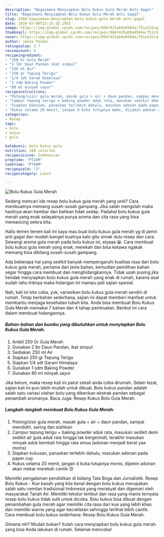 ```yaml
---
description: "Bagaimana Menyiapkan Bolu Kukus Gula Merah Anti Gagal"
title: "Bagaimana Menyiapkan Bolu Kukus Gula Merah Anti Gagal"
slug: 2488-bagaimana-menyiapkan-bolu-kukus-gula-merah-anti-gagal
date: 2020-07-08T23:15:10.195Z
image: https://img-global.cpcdn.com/recipes/96b7425ab9a8504a/751x532cq70/bolu-kukus-gula-merah-foto-resep-utama.jpg
thumbnail: https://img-global.cpcdn.com/recipes/96b7425ab9a8504a/751x532cq70/bolu-kukus-gula-merah-foto-resep-utama.jpg
cover: https://img-global.cpcdn.com/recipes/96b7425ab9a8504a/751x532cq70/bolu-kukus-gula-merah-foto-resep-utama.jpg
author: Janie Palmer
ratingvalue: 3.7
reviewcount: 4
recipeingredient:
- "250 Gr Gula Merah"
- "2 lbr Daun Pandan ikat simpul"
- "250 ml Air"
- "250 gr Tepung Terigu"
- "1/4 sdt Garam Himalaya"
- "1 sdm Baking Powder"
- "80 ml minyak sayur"
recipeinstructions:
- "Potong/sisir gula merah, masak gula + air + daun pandan, sampai mendidih, saring dan sisihkan"
- "Campur tepung terigu + baking powder aduk rata, masukan sedikit demi sedikit air gula aduk rata hingga tak bergerindil, terakhir masukan minyak aduk kembali hingga rata smua (adonan menjadi berat yaa moms)"
- "Siapkan kukusan, panaskan terlebih dahulu, masukan adonan pada paper cup"
- "Kukus selama 20 menit, jangan d buka tutupnya moms, dijamin adonan akan mekar merekah cantik 😍"
categories:
- Resep
tags:
- bolu
- kukus
- gula

katakunci: bolu kukus gula 
nutrition: 168 calories
recipecuisine: Indonesian
preptime: "PT24M"
cooktime: "PT40M"
recipeyield: "2"
recipecategory: Lunch

---
```



![Bolu Kukus Gula Merah](https://img-global.cpcdn.com/recipes/96b7425ab9a8504a/751x532cq70/bolu-kukus-gula-merah-foto-resep-utama.jpg)

Sedang mencari ide resep bolu kukus gula merah yang unik? Cara membuatnya memang susah-susah gampang. Jika salah mengolah maka hasilnya akan hambar dan bahkan tidak sedap. Padahal bolu kukus gula merah yang enak selayaknya punya aroma dan cita rasa yang bisa memancing selera kita.

Hallo temen temen kali ini saya mau buat bolu kukus gula merah yg di jamin anti gagal dan mudah banget buatnya kalo gitu simak dulu resep dan cara. Sewangi aroma gula merah pada bolu kukus ini, eiyaaa 😀. Cara membuat bolu kukus gula merah yang enak, merekah dan bisa ketawa ngakak memang bisa dibilang susah-susah gampang.

Ada beberapa hal yang sedikit banyak mempengaruhi kualitas rasa dari bolu kukus gula merah, pertama dari jenis bahan, kemudian pemilihan bahan segar hingga cara membuat dan menghidangkannya. Tidak usah pusing jika hendak menyiapkan bolu kukus gula merah yang enak di rumah, karena asal sudah tahu triknya maka hidangan ini mampu jadi sajian spesial.


Nah, kali ini kita coba, yuk, variasikan bolu kukus gula merah sendiri di rumah. Tetap berbahan sederhana, sajian ini dapat memberi manfaat untuk membantu menjaga kesehatan tubuh kita. Anda bisa membuat Bolu Kukus Gula Merah memakai 7 bahan dan 4 tahap pembuatan. Berikut ini cara dalam membuat hidangannya.

<!--inarticleads1-->

##### Bahan-bahan dan bumbu yang dibutuhkan untuk menyiapkan Bolu Kukus Gula Merah:

1. Ambil 250 Gr Gula Merah
1. Gunakan 2 lbr Daun Pandan, ikat simpul
1. Sediakan 250 ml Air
1. Siapkan 250 gr Tepung Terigu
1. Siapkan 1/4 sdt Garam Himalaya
1. Gunakan 1 sdm Baking Powder
1. Gunakan 80 ml minyak sayur


Jika belum, maka resep kali ini patut sekali anda coba dirumah. Selain lezat, sajian kali ini pun lebih mudah untuk dibuat. Bolu kukus pandan adalah salah satu variasi olahan bolu yang diberikan ekstrak pandan sebagai penambah aromanya. Baca Juga: Resep Kukus Bolu Gula Merah. 

<!--inarticleads2-->

##### Langkah-langkah membuat Bolu Kukus Gula Merah:

1. Potong/sisir gula merah, masak gula + air + daun pandan, sampai mendidih, saring dan sisihkan
1. Campur tepung terigu + baking powder aduk rata, masukan sedikit demi sedikit air gula aduk rata hingga tak bergerindil, terakhir masukan minyak aduk kembali hingga rata smua (adonan menjadi berat yaa moms)
1. Siapkan kukusan, panaskan terlebih dahulu, masukan adonan pada paper cup
1. Kukus selama 20 menit, jangan d buka tutupnya moms, dijamin adonan akan mekar merekah cantik 😍


Memiliki pengalaman pendidikan di bidang Tata Boga dan Jurnalistik. Resep Bolu Kukus - Kue basah yang kita kenal dengan bolu kukus merupakan salah satu cemilan tradisional Indonesia yang merakyat dan digemari oleh masyarakat Tanah Air. Memiliki tekstur lembut dan rasa yang manis ternyata resep bolu kukus tidak sulit untuk dicoba. Bolu kukus bisa dibuat dengan penambahan gula merah agar memiliki cita rasa dari kue yang lebih khas dan memiliki warna yang agar kecoklatan sehingga terlihat lebih cantik. Cara membuat bolu kukus sederhana: Resep Bolu Kukus Gula Merah. 

Gimana nih? Mudah bukan? Itulah cara menyiapkan bolu kukus gula merah yang bisa Anda lakukan di rumah. Selamat mencoba!

